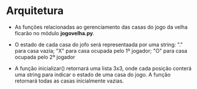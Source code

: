 # Arquitetura

* As funções relacionadas ao gerenciamento das casas do jogo da velha ficarão no módulo **jogovelha.py**.

* O estado de cada casa do jofo será representaada por uma string: "." para casa vazia; "X" para casa ocupada pelo 1º jogador; "O" para casa ocupada pelo 2º jogador

* A função inicializar() retornará uma lista 3x3, onde cada posição conterá uma string para indicar o estado de uma casa do jogo. A função retornará todas as casas inicialmente vazias.
